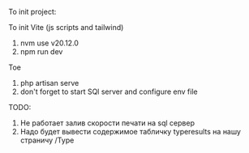 To init project:

To init Vite (js scripts and tailwind)
1. nvm use v20.12.0
2. npm run dev

Toe
1. php artisan serve
2. don't forget to start SQl server and configure env file

TODO:

1. Не работает залив скорости печати на sql сервер
2. Надо будет вывести содержимое табличку typeresults на нашу страничу /Type
